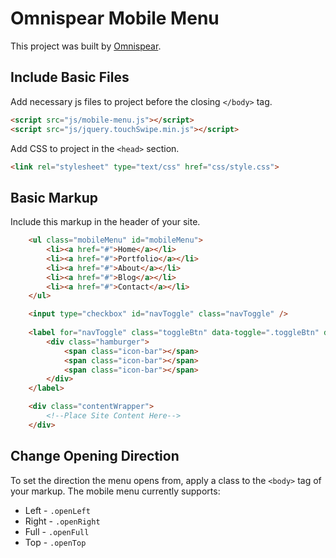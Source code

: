 # Omnispear Mobile Menu

This project was built by [Omnispear](http://www.omnispear.com/).

## Include Basic Files

Add necessary js files to project before the closing `</body>` tag.
    
```html
<script src="js/mobile-menu.js"></script>
<script src="js/jquery.touchSwipe.min.js"></script>
```

Add CSS to project in the `<head>` section.

```html
<link rel="stylesheet" type="text/css" href="css/style.css">
```

## Basic Markup

Include this markup in the header of your site.

```html
    <ul class="mobileMenu" id="mobileMenu">
        <li><a href="#">Home</a></li>
        <li><a href="#">Portfolio</a></li>
        <li><a href="#">About</a></li>
        <li><a href="#">Blog</a></li>
        <li><a href="#">Contact</a></li>
    </ul>  

    <input type="checkbox" id="navToggle" class="navToggle" />  
    
    <label for="navToggle" class="toggleBtn" data-toggle=".toggleBtn" data-menu=".contentWrapper">
        <div class="hamburger">
            <span class="icon-bar"></span>
            <span class="icon-bar"></span>
            <span class="icon-bar"></span>
        </div>
    </label>   

    <div class="contentWrapper">
        <!--Place Site Content Here-->
    </div>
```

## Change Opening Direction

To set the direction the menu opens from, apply a class to the `<body>` tag of your markup. The mobile menu currently supports:

* Left - `.openLeft`
* Right - `.openRight`
* Full - `.openFull`
* Top -  `.openTop` 